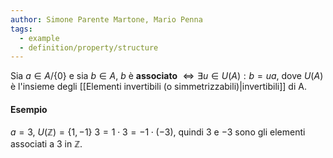 ```yaml
---
author: Simone Parente Martone, Mario Penna
tags:
  - example
  - definition/property/structure
---
```

Sia $a \in A / \{0\}$ e sia $b \in A$, $b$ è **associato** $\iff \exists u \in U(A): b=ua$, dove $U(A)$ è l'insieme degli [[Elementi invertibili (o simmetrizzabili)|invertibili]] di A.
#### Esempio
$a = 3$, $U(\mathbb{Z})=\{1,-1\}$
$3=1 \cdot 3 = -1 \cdot (-3)$, quindi $3$ e $-3$ sono gli elementi associati a 3 in $\mathbb{Z}$.
